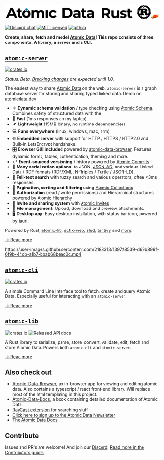 ![atomic data rust logo](./logo.svg)

[![Discord chat][discord-badge]][discord-url]
[![MIT licensed](https://img.shields.io/badge/license-MIT-blue.svg)](./LICENSE)
[![github](https://img.shields.io/github/stars/joepio/atomic?style=social)](https://github.com/joepio/atomic)

**Create, share, fetch and model [Atomic Data](https://docs.atomicdata.dev)!
This repo consists of three components: A library, a server and a CLI.**

## [`atomic-server`](server/README.md)

[![crates.io](https://img.shields.io/crates/v/atomic-server)](https://crates.io/crates/atomic-server)

_Status: Beta. [Breaking changes](CHANGELOG.md) are expected until 1.0._

The easiest way to share [Atomic Data](https://docs.atomicdata.dev/) on the web.
`atomic-server` is a graph database server for storing and sharing typed linked data.
Demo on [atomicdata.dev](https://atomicdata.dev)

- ⚛️  **Dynamic schema validation** / type checking using [Atomic Schema](https://docs.atomicdata.dev/schema/intro.html). Combines safety of structured data with the
- 🚀  **Fast** (1ms responses on my laptop)
- 🪶  **Lightweight** (15MB binary, no runtime dependencies)
- 💻  **Runs everywhere** (linux, windows, mac, arm)
- 🌐  **Embedded server** with support for HTTP / HTTPS / HTTP2.0 and Built-in LetsEncrypt handshake.
- 🎛️  **Browser GUI included** powered by [atomic-data-browser](https://github.com/joepio/atomic-data-browser). Features dynamic forms, tables, authentication, theming and more.
- ↩️  **Event-sourced versioning** / history powered by [Atomic Commits](https://docs.atomicdata.dev/commits/intro.html)
- 🧰  **Many serialization options**: to JSON, [JSON-AD](https://docs.atomicdata.dev/core/json-ad.html), and various Linked Data / RDF formats (RDF/XML, N-Triples / Turtle / JSON-LD).
- 🔎  **Full-text search** with fuzzy search and various operators, often <3ms responses.
- 📖  **Pagination, sorting and filtering** using [Atomic Collections](https://docs.atomicdata.dev/schema/collections.html)
- 🔐  **Authorization** (read / write permissions) and Hierarchical structures powered by [Atomic Hierarchy](https://docs.atomicdata.dev/hierarchy.html)
- 📲  **Invite and sharing system** with [Atomic Invites](https://docs.atomicdata.dev/invitations.html)
- 📂  **File management**: Upload, download and preview attachments.
- 🖥️  **Desktop app**: Easy desktop installation, with status bar icon, powered by [tauri](https://github.com/tauri-apps/tauri/).

Powered by Rust, [atomic-lib](https://crates.io/crates/atomic-lib), [actix-web](https://github.com/actix/actix-web), [sled](https://github.com/spacejam/sled), [tantivy](https://github.com/quickwit-inc/tantivy) and [more](Cargo.toml).

[→ Read more](server/README.md)

https://user-images.githubusercontent.com/2183313/139728539-d69b899f-6f9b-44cb-a1b7-bbab68beac0c.mp4

## [`atomic-cli`](cli/README.md)

[![crates.io](https://img.shields.io/crates/v/atomic-cli)](https://crates.io/crates/atomic-cli)

A simple Command Line Interface tool to fetch, create and query Atomic Data.
Especially useful for interacting with an `atomic-server`.

[→ Read more](cli/README.md)

## [`atomic-lib`](lib/README)

[![crates.io](https://img.shields.io/crates/v/atomic_lib)](https://crates.io/crates/atomic_lib)
[![Released API docs](https://docs.rs/atomic_lib/badge.svg)](https://docs.rs/atomic_lib)

A Rust library to serialize, parse, store, convert, validate, edit, fetch and store Atomic Data.
Powers both `atomic-cli` and `atomic-server`.

[→ Read more](lib/README.md)

## Also check out

- [Atomic-Data-Browser](https://github.com/joepio/atomic-data-browser), an in-browser app for viewing and editing atomic data. Also contains a typescript / react front-end library. Will replace most of the html templating in this project.
- [Atomic-Data-Docs](https://github.com/ontola/atomic-data-docs), a book containing detailed documentation of Atomic Data.
- [RayCast extension](https://www.raycast.com/joepio/atomic) for searching stuff
- [Click here to sign up to the Atomic Data Newsletter](http://eepurl.com/hHcRA1)
- [The Atomic Data Docs](https://docs.atomicdata.dev/)

## Contribute

Issues and PR's are welcome!
And join our [Discord][discord-url]!
[Read more in the Contributors guide.](CONTRIBUTE.md)

[discord-badge]: https://img.shields.io/discord/723588174747533393.svg?logo=discord
[discord-url]: https://discord.gg/a72Rv2P
